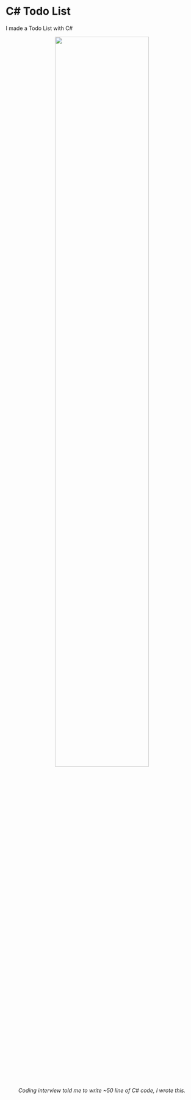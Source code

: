 # C# Todo List

I made a Todo List with C#

<div align="center">
  <img src="https://media3.giphy.com/media/v1.Y2lkPTc5MGI3NjExMnQ5ZmJ6Y2FlaXFjYnc3ZTQ5ODUwaW93dDNsMnI1eWsyaDB4NmY0NiZlcD12MV9pbnRlcm5hbF9naWZfYnlfaWQmY3Q9Zw/j52e2nN5RtGu8WG3mi/giphy.gif" width="70%" />

###### Coding interview told me to write ~50 line of C# code, I wrote this.
</div>
